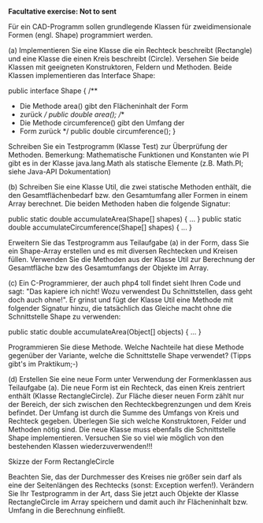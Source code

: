 **Facultative exercise: Not to sent** 


Für ein CAD-Programm sollen grundlegende Klassen für zweidimensionale Formen (engl. Shape) programmiert werden.

(a) Implementieren Sie eine Klasse die ein Rechteck beschreibt (Rectangle) und eine Klasse die einen Kreis beschreibt (Circle). Versehen Sie beide Klassen mit geeigneten Konstruktoren, Feldern und Methoden. Beide Klassen implementieren das Interface Shape:

public interface Shape {
/**
* Die Methode area() gibt den Flächeninhalt der Form
* zurück
*/
public double area();
/**
* Die Methode circumference() gibt den Umfang der
* Form zurück
*/
public double circumference();
}

Schreiben Sie ein Testprogramm (Klasse Test) zur Überprüfung der Methoden. Bemerkung: Mathematische Funktionen und Konstanten wie PI gibt es in der Klasse java.lang.Math als statische Elemente (z.B. Math.PI; siehe Java-API Dokumentation)

(b) Schreiben Sie eine Klasse Util, die zwei statische Methoden enthält, die den Gesamtflächenbedarf bzw. den Gesamtumfang aller Formen in einem Array berechnet. Die beiden Methoden haben die folgende Signatur:

public static double accumulateArea(Shape[] shapes) {
...
}
public static double accumulateCircumference(Shape[] shapes)
{
...
}

Erweitern Sie das Testprogramm aus Teilaufgabe (a) in der Form, dass Sie ein Shape-Array erstellen und es mit diversen Rechtecken und Kreisen füllen. Verwenden Sie die Methoden aus der Klasse Util zur Berechnung der Gesamtfläche bzw des Gesamtumfangs der Objekte im Array.

(c) Ein C-Programmierer, der auch php4 toll findet sieht Ihren Code und sagt: "Das kapiere ich nicht! Wozu verwendest Du Schnittstellen, dass geht doch auch ohne!". Er grinst und fügt der Klasse Util eine Methode mit folgender Signatur hinzu, die tatsächlich das Gleiche macht ohne die Schnittstelle Shape zu verwenden:

public static double accumulateArea(Object[] objects) {
...
}

Programmieren Sie diese Methode. Welche Nachteile hat diese Methode gegenüber der Variante, welche die Schnittstelle Shape verwendet? (Tipps gibt's im Praktikum;-)

(d) Erstellen Sie eine neue Form unter Verwendung der Formenklassen aus Teilaufgabe (a). Die neue Form ist ein Rechteck, das einen Kreis zentriert enthält (Klasse RectangleCircle). Zur Fläche dieser neuen Form zählt nur der Bereich, der sich zwischen den Rechteckbegrenzungen und dem Kreis befindet. Der Umfang ist durch die Summe des Umfangs von Kreis und Rechteck gegeben. Überlegen Sie sich welche Konstruktoren, Felder und Methoden nötig sind. Die neue Klasse muss ebenfalls die Schnittstelle Shape implementieren. Versuchen Sie so viel wie möglich von den bestehenden Klassen wiederzuverwenden!!!

Skizze der Form RectangleCircle

Beachten Sie, das der Durchmesser des Kreises nie größer sein darf als eine der Seitenlängen des Rechtecks (sonst: Exception werfen!). Verändern Sie Ihr Testprogramm in der Art, dass Sie jetzt auch Objekte der Klasse RectangleCircle im Array speichern und damit auch ihr Flächeninhalt bzw. Umfang in die Berechnung einfließt.
